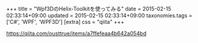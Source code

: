 +++
title = "Wpf3DのHelix-Toolkitを使ってみる"
date = 2015-02-15 02:33:14+09:00
updated = 2015-02-15 02:33:14+09:00
taxonomies.tags = ['C#', 'WPF', 'WPF3D']
[extra]
css = "qiita"
+++

<https://qiita.com/ousttrue/items/a7ffefeaa4b642a054bd>

